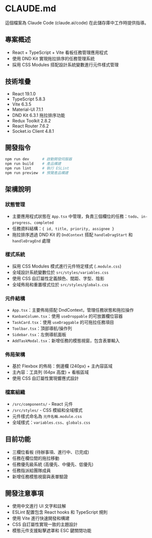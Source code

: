 # CLAUDE.md

這個檔案為 Claude Code (claude.ai/code) 在此儲存庫中工作時提供指導。

## 專案概述
- React + TypeScript + Vite 看板任務管理應用程式
- 使用 DND Kit 實現拖拉排序的任務管理系統
- 採用 CSS Modules 搭配設計系統變數進行元件樣式管理

## 技術堆疊
- React 19.1.0
- TypeScript 5.8.3
- Vite 6.3.5
- Material-UI 7.1.1
- DND Kit 6.3.1 拖拉排序功能
- Redux Toolkit 2.8.2
- React Router 7.6.2
- Socket.io Client 4.8.1

## 開發指令
```bash
npm run dev      # 啟動開發伺服器
npm run build    # 產品構建
npm run lint     # 執行 ESLint
npm run preview  # 預覽產品構建
```

## 架構說明

### 狀態管理
- 主要應用程式狀態在 `App.tsx` 中管理，負責三個欄位的任務：`todo`、`in-progress`、`completed`
- 任務資料結構：`{ id, title, priority, assignee }`
- 拖拉排序透過 DND Kit 的 `DndContext` 搭配 `handleDragStart` 和 `handleDragEnd` 處理

### 樣式系統
- 採用 CSS Modules 模式進行元件特定樣式 (`.module.css`)
- 全域設計系統變數位於 `src/styles/variables.css`
- 使用 CSS 自訂屬性定義顏色、間距、字型、陰影
- 全域佈局和重置樣式位於 `src/styles/globals.css`

### 元件結構
- `App.tsx`：主要佈局搭配 DndContext，管理任務狀態和拖拉操作
- `KanbanColumn.tsx`：使用 `useDroppable` 的可放置欄位容器
- `TaskCard.tsx`：使用 `useDraggable` 的可拖拉任務項目
- `Toolbar.tsx`：頂部導航/操作列
- `Sidebar.tsx`：左側導航面板
- `AddTaskModal.tsx`：新增任務的模態視窗，包含表單輸入

### 佈局架構
- 基於 Flexbox 的佈局：側邊欄 (240px) + 主內容區域
- 主內容：工具列 (64px 高度) + 看板區域
- 使用 CSS 自訂屬性實現響應式設計

### 檔案組織
- `/src/components/` - React 元件
- `/src/styles/` - CSS 模組和全域樣式
- 元件樣式命名為 `元件名稱.module.css`
- 全域樣式：`variables.css`、`globals.css`

## 目前功能
- 三欄位看板 (待辦事項、進行中、已完成)
- 任務在欄位間的拖拉移動
- 任務優先級系統 (高優先、中優先、低優先)
- 任務指派給團隊成員
- 新增任務模態視窗與表單驗證

## 開發注意事項
- 使用中文進行 UI 文字和註解
- ESLint 配置包含 React hooks 和 TypeScript 規則
- 使用 Vite 進行快速開發和構建
- CSS 自訂屬性實現一致的主題設計
- 模態元件支援點擊遮罩和 ESC 鍵關閉功能
